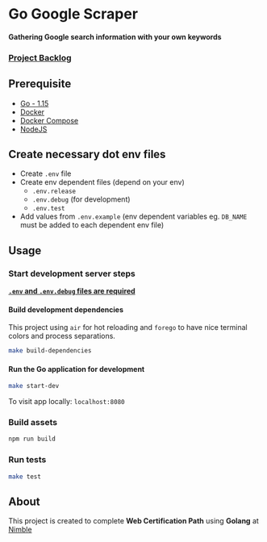 # Go Google Scraper
#### Gathering Google search information with your own keywords

### [Project Backlog](https://github.com/gutakk/go-google-scraper/projects/1)

## Prerequisite
* [Go - 1.15](https://golang.org/doc/go1.15)
* [Docker](https://docs.docker.com/get-docker/)
* [Docker Compose](https://docs.docker.com/compose/install/)
* [NodeJS](https://nodejs.org/en/download/package-manager/)

## Create necessary dot env files
- Create `.env` file
- Create env dependent files (depend on your env)
  - `.env.release`
  - `.env.debug` (for development)
  - `.env.test`
- Add values from `.env.example` (env dependent variables eg. `DB_NAME` must be added to each dependent env file)

## Usage
### Start development server steps
[**`.env` and `.env.debug` files are required**](#create-necessary-dot-env-files)
#### Build development dependencies
This project using `air` for hot reloading and `forego` to have nice terminal colors and process separations.
```sh
make build-dependencies
```
#### Run the Go application for development
  ```sh
  make start-dev
  ```
To visit app locally: `localhost:8080`

### Build assets
```sh
npm run build
```

### Run tests
```sh
make test
```

## About
This project is created to complete **Web Certification Path** using **Golang** at [Nimble](https://nimblehq.co)
